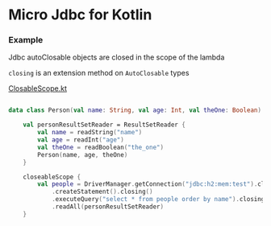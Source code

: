 # Micro Jdbc for Kotlin

### Example

Jdbc autoClosable objects are closed in the scope of the lambda

`closing` is an extension method on `AutoClosable` types

[ClosableScope.kt](https://github.com/griffio/micro-jdbc/blob/master/src/main/kotlin/griffio/micro/ClosableScope.kt)

```kotlin

data class Person(val name: String, val age: Int, val theOne: Boolean)

    val personResultSetReader = ResultSetReader {
        val name = readString("name")
        val age = readInt("age")
        val theOne = readBoolean("the_one")
        Person(name, age, theOne)
    }

    closeableScope {
        val people = DriverManager.getConnection("jdbc:h2:mem:test").closing()
            .createStatement().closing()
            .executeQuery("select * from people order by name").closing()
            .readAll(personResultSetReader)
    }
```
